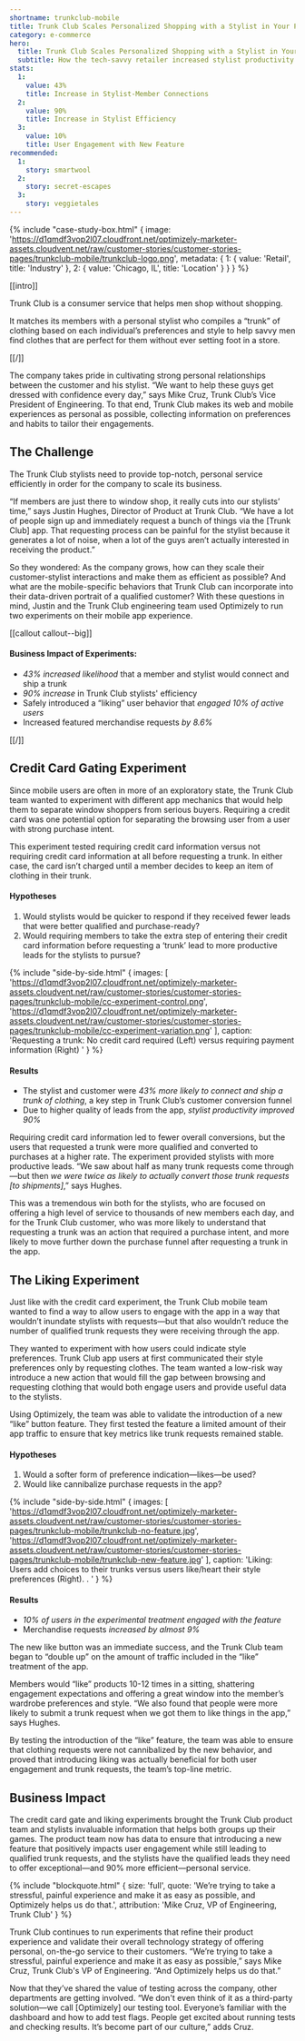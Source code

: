 ```yaml
---
shortname: trunkclub-mobile
title: Trunk Club Scales Personalized Shopping with a Stylist in Your Pocket
category: e-commerce
hero:
  title: Trunk Club Scales Personalized Shopping with a Stylist in Your Pocket
  subtitle: How the tech-savvy retailer increased stylist productivity 90% through mobile app optimization
stats:
  1:
    value: 43%
    title: Increase in Stylist-Member Connections
  2:
    value: 90%
    title: Increase in Stylist Efficiency
  3:
    value: 10%
    title: User Engagement with New Feature
recommended:
  1:
    story: smartwool
  2:
    story: secret-escapes
  3:
    story: veggietales
---
```

{% include "case-study-box.html"
  {
    image: 'https://d1qmdf3vop2l07.cloudfront.net/optimizely-marketer-assets.cloudvent.net/raw/customer-stories/customer-stories-pages/trunkclub-mobile/trunkclub-logo.png',
    metadata: {
      1: {
        value: 'Retail',
        title: 'Industry'
      },
      2: {
        value: 'Chicago, IL',
        title: 'Location'
      }
    }
  }
%}

[[intro]]

Trunk Club is a consumer service that helps men shop without shopping. 

It matches its members with a personal stylist who compiles a “trunk” of clothing based on each individual’s preferences and style to help savvy men find clothes that are perfect for them without ever setting foot in a store. 

[[/]]

The company takes pride in cultivating strong personal relationships between the customer and his stylist. “We want to help these guys get dressed with confidence every day,” says Mike Cruz, Trunk Club’s Vice President of Engineering. To that end, Trunk Club makes its web and mobile experiences as personal as possible, collecting information on preferences and habits to tailor their engagements. 

## The Challenge

The Trunk Club stylists need to provide top-notch, personal service efficiently in order for the company to scale its business. 

“If members are just there to window shop, it really cuts into our stylists’ time,” says Justin Hughes, Director of Product at Trunk Club. “We have a lot of people sign up and immediately request a bunch of things via the [Trunk Club] app. That requesting process can be painful for the stylist because it generates a lot of noise, when a lot of the guys aren’t actually interested in receiving the product.” 

So they wondered: As the company grows, how can they scale their customer-stylist interactions and make them as efficient as possible? And what are the mobile-specific behaviors that Trunk Club can incorporate into their data-driven portrait of a qualified customer? With these questions in mind, Justin and the Trunk Club engineering team used Optimizely to run two experiments on their mobile app experience. 

[[callout callout--big]]

#### Business Impact of Experiments:

* *43% increased likelihood* that a member and stylist would connect and ship a trunk
* *90% increase* in Trunk Club stylists' efficiency
* Safely introduced a “liking” user behavior that *engaged 10% of active users*
* Increased featured merchandise requests *by 8.6%*

[[/]]

## Credit Card Gating Experiment

Since mobile users are often in more of an exploratory state, the Trunk Club team wanted to experiment with different app mechanics that would help them to separate window shoppers from serious buyers. Requiring a credit card was one potential option for separating the browsing user from a user with strong purchase intent.

This experiment tested requiring credit card information versus not requiring credit card information at all before requesting a trunk. In either case, the card isn’t charged until a member decides to keep an item of clothing in their trunk.

#### Hypotheses

1. Would stylists would be quicker to respond if they received fewer leads that were better qualified and purchase-ready? 
2. Would requiring members to take the extra step of entering their credit card information before requesting a ‘trunk’ lead to more productive leads for the stylists to pursue?

{% include "side-by-side.html"
  {
    images: [
      'https://d1qmdf3vop2l07.cloudfront.net/optimizely-marketer-assets.cloudvent.net/raw/customer-stories/customer-stories-pages/trunkclub-mobile/cc-experiment-control.png',
      'https://d1qmdf3vop2l07.cloudfront.net/optimizely-marketer-assets.cloudvent.net/raw/customer-stories/customer-stories-pages/trunkclub-mobile/cc-experiment-variation.png'
    ],
    caption: 'Requesting a trunk: No credit card required (Left) versus requiring payment information (Right)
'
  }
%}

#### Results

* The stylist and customer were *43% more likely to connect and ship a trunk of clothing*, a key step in Trunk Club’s customer conversion funnel
* Due to higher quality of leads from the app, *stylist productivity improved 90%*

Requiring credit card information led to fewer overall conversions, but the users that requested a trunk were more qualified and converted to purchases at a higher rate. The experiment provided stylists with more productive leads. “We saw about half as many trunk requests come through—but then *we were twice as likely to actually convert those trunk requests [to shipments]*,” says Hughes. 

This was a tremendous win both for the stylists, who are focused on offering a high level of service to thousands of new members each day, and for the Trunk Club customer, who was more likely to understand that requesting a trunk was an action that required a purchase intent, and more likely to move further down the purchase funnel after requesting a trunk in the app.

## The Liking Experiment

Just like with the credit card experiment, the Trunk Club mobile team wanted to find a way to allow users to engage with the app in a way that wouldn’t inundate stylists with requests—but that also wouldn’t reduce the number of qualified trunk requests they were receiving through the app.

They wanted to experiment with how users could indicate style preferences. Trunk Club app users at first communicated their style preferences only by requesting clothes. The team wanted a low-risk way introduce a new action that would fill the gap between browsing and requesting clothing that would both engage users and provide useful data to the stylists.

Using Optimizely, the team was able to validate the introduction of a new “like” button feature. They first tested the feature a limited amount of their app traffic to ensure that key metrics like trunk requests remained stable. 

#### Hypotheses

1. Would a softer form of preference indication—likes—be used?
2. Would like cannibalize purchase requests in the app? 

{% include "side-by-side.html"
  {
    images: [
      'https://d1qmdf3vop2l07.cloudfront.net/optimizely-marketer-assets.cloudvent.net/raw/customer-stories/customer-stories-pages/trunkclub-mobile/trunkclub-no-feature.jpg',
      'https://d1qmdf3vop2l07.cloudfront.net/optimizely-marketer-assets.cloudvent.net/raw/customer-stories/customer-stories-pages/trunkclub-mobile/trunkclub-new-feature.jpg'
    ],
    caption: 'Liking: Users add choices to their trunks versus users like/heart their style preferences (Right).
.
'
  }
%}

#### Results

* *10% of users in the experimental treatment engaged with the feature*
* Merchandise requests *increased by almost 9%*

The new like button was an immediate success, and the Trunk Club team began to “double up” on the amount of traffic included in the “like” treatment of the app.

Members would “like” products 10-12 times in a sitting, shattering engagement expectations and offering a great window into the member’s wardrobe preferences and style. “We also found that people were more likely to submit a trunk request when we got them to like things in the app,” says Hughes. 

By testing the introduction of the “like” feature, the team was able to ensure that clothing requests were not cannibalized by the new behavior, and proved that introducing liking was actually beneficial for both user engagement and trunk requests, the team’s top-line metric.

## Business Impact

The credit card gate and liking experiments brought the Trunk Club product team and stylists invaluable information that helps both groups up their games. The product team now has data to ensure that introducing a new feature that positively impacts user engagement while still leading to qualified trunk requests, and the stylists have the qualified leads they need to offer exceptional—and 90% more efficient—personal service. 

{% include "blockquote.html"
  {
    size: 'full',
    quote: 'We’re trying to take a stressful, painful experience and make it as easy as possible, and Optimizely helps us do that.',
    attribution: 'Mike Cruz, VP of Engineering, Trunk Club'
  }
%}

Trunk Club continues to run experiments that refine their product experience and validate their overall technology strategy of offering personal, on-the-go service to their customers. “We’re trying to take a stressful, painful experience and make it as easy as possible,” says Mike Cruz, Trunk Club's VP of Engineering. “And Optimizely helps us do that.” 

Now that they’ve shared the value of testing across the company, other departments are getting involved. “We don't even think of it as a third-party solution—we call [Optimizely] our testing tool. Everyone’s familiar with the dashboard and how to add test flags. People get excited about running tests and checking results. It’s become part of our culture,” adds Cruz.





